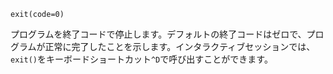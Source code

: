 ```
exit(code=0)
```

プログラムを終了コードで停止します。デフォルトの終了コードはゼロで、プログラムが正常に完了したことを示します。インタラクティブセッションでは、`exit()`をキーボードショートカット`^D`で呼び出すことができます。
